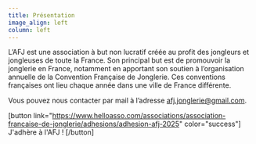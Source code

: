 ```yaml
---
title: Présentation
image_align: left
column: left
---
```


L’AFJ est une association à but non lucratif créée au profit des jongleurs et
jongleuses de toute la France. Son principal but est de promouvoir la jonglerie
en France, notamment en apportant son soutien à l’organisation annuelle de la
Convention Française de Jonglerie. Ces conventions françaises ont lieu chaque
année dans une ville de France différente.


Vous pouvez nous contacter par mail à l’adresse
[afj.jonglerie@gmail.com](mailto:afj.jonglerie@gmail.com).

[button
    link="https://www.helloasso.com/associations/association-francaise-de-jonglerie/adhesions/adhesion-afj-2025"
    color="success"]
J'adhère à l'AFJ !
[/button]
